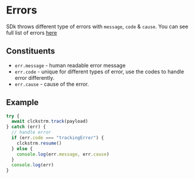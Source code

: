 # Errors

SDk throws different type of errors with `message`, `code` & `cause`. You can see full list of errors [here](https://github.com/gojekfarm/clickstream-web/blob/main/src/error.js)

## Constituents

- `err.message` - human readable error message
- `err.code` - unique for different types of error, use the codes to handle error differently.
- `err.cause` - cause of the error.

## Example

```js
try {
  await clckstrm.track(payload)
} catch (err) {
  // handle error
  if (err.code === "trackingError") {
    clckstrm.resume()
  } else {
    console.log(err.message, err.cause)
  }
  console.log(err)
}
```
